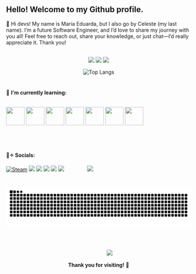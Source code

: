 ## Hello! Welcome to my **Github** profile.

<p>🌺 Hi devs! My name is Maria Eduarda, but I also go by Celeste (my last name). I’m a future Software Engineer, and I’d love to share my journey with you all! Feel free to reach out, share your knowledge, or just chat—I’d really appreciate it. Thank you!</p>
<br>
<div align="center">
  <img  height="180em" loading="lazy" src="https://media0.giphy.com/media/v1.Y2lkPTc5MGI3NjExNTN1ams5NHR2bDI5bm1jNjhmZzdnY2JwYm5wZW13MnJ2OGk5OWNuOCZlcD12MV9pbnRlcm5hbF9naWZfYnlfaWQmY3Q9cw/KfBjG41ojhbrSNTElK/giphy.gif"/>
<img loading="lazy" height="200em" src="https://github-readme-stats.vercel.app/api?username=DudaCeleste&show_icons=true&theme=synthwave&include_all_commits=true&count_private=true"/>
<img  height="200em" loading="lazy" src="https://media3.giphy.com/media/v1.Y2lkPTc5MGI3NjExM2ZxZDI5YWJvaWhmNXQ0YzZjN2g0eHJqY2lnazE3NTEwbjVraTg1aSZlcD12MV9pbnRlcm5hbF9naWZfYnlfaWQmY3Q9cw/JUT6d0JTsmprCSWnQe/giphy.gif"/>
<br>
  
  ![Top Langs](https://github-readme-stats.vercel.app/api/top-langs/?username=DudaCeleste&layout=compact&theme=synthwave)<br>
</div>

#

<div>
  
 🌸 **I'm currently learning:** <br>
 
  <br>
  <img loading="lazy" src="https://cdn.jsdelivr.net/gh/devicons/devicon@latest/icons/python/python-original.svg" width="50" height="50" />
  <img loading="lazy" src="https://cdn.jsdelivr.net/gh/devicons/devicon@latest/icons/java/java-original.svg" width="50" height="50" />
  <img loading="lazy" src="https://cdn.jsdelivr.net/gh/devicons/devicon@latest/icons/react/react-original.svg" width="50" height="50" />
  <img loading="lazy" src="https://cdn.jsdelivr.net/gh/devicons/devicon@latest/icons/javascript/javascript-original.svg" width="50" height="50" />
  <img loading="lazy" src="https://cdn.jsdelivr.net/gh/devicons/devicon@latest/icons/css3/css3-original.svg" width="50" height="50" />
  <img loading="lazy" src="https://cdn.jsdelivr.net/gh/devicons/devicon@latest/icons/html5/html5-original.svg" width="50" height="50" />
  <img loading="lazy" src="https://cdn.jsdelivr.net/gh/devicons/devicon@latest/icons/git/git-original.svg" width="50" height="50"/>
  <br>
</div>

 #
 
 <br>
 
 <div>
  
**🌸✧ Socials:**
  <br>
  [![Steam](https://img.shields.io/badge/Steam-000000?style=for-the-badge&logo=steam&logoColor=white)](https://steamcommunity.com/id/celestxp/)
  <a href="https://instagram.com/celestxp/" target="_blank"><img loading="lazy" src="https://img.shields.io/badge/-Instagram-%23E4405F?style=for-the-badge&logo=instagram&logoColor=white" target="_blank"></a>
<a href="https://www.twitch.tv/luvmeceleste" target="_blank"><img loading="lazy" src="https://img.shields.io/badge/Twitch-9146FF?style=for-the-badge&logo=twitch&logoColor=white" target="_blank"></a>
<a href="https://discord.com/channels/@celestxp" target="_blank"><img loading="lazy" src="https://img.shields.io/badge/Discord-7289DA?style=for-the-badge&logo=discord&logoColor=white" target="_blank"></a>
<a href = "mailto:mariaeduarda.celestep@gmail.com"><img loading="lazy" src="https://img.shields.io/badge/Gmail-D14836?style=for-the-badge&logo=gmail&logoColor=white" target="_blank"></a>
<a href="https://www.linkedin.com/in/mariaeceleste/" target="_blank"><img loading="lazy" src="https://img.shields.io/badge/-LinkedIn-%230077B5?style=for-the-badge&logo=linkedin&logoColor=white" target="_blank"></a>   <img height="80em" loading="lazy" style="margin-left: 60px; margin-top: 20px;" src="https://media4.giphy.com/media/v1.Y2lkPTc5MGI3NjExY3E4bWd2aDMyczdoeG96Z3hlamM1eWN6eTdtMmhhenJldGMxdXZwNiZlcD12MV9pbnRlcm5hbF9naWZfYnlfaWQmY3Q9cw/10a8AOSeP6Rqfu/giphy.gif"/>
</div>

#
<div align="center">
  
<picture>
  <source media="(prefers-color-scheme: dark)" srcset="https://raw.githubusercontent.com/DudaCeleste/DudaCeleste/output/github-contribution-grid-snake-dark.svg">
  <source media="(prefers-color-scheme: light)" srcset="https://raw.githubusercontent.com/DudaCeleste/DudaCeleste/output/github-contribution-grid-snake.svg">
  <img alt="github contribution grid snake animation" src="https://raw.githubusercontent.com/DudaCeleste/DudaCeleste/output/github-contribution-grid-snake.svg">
</picture>

</div>

#

<div align="center">
  <img  height="200em" loading="lazy" style="margin-left: 60px; margin-top: 20px;"  src="https://media4.giphy.com/media/v1.Y2lkPTc5MGI3NjExbW0xNmhyMHpnZTlmdDhkMDFwc2ZsOHhzY2ptbW53MzlpajNseWNoMSZlcD12MV9pbnRlcm5hbF9naWZfYnlfaWQmY3Q9cw/oVeUzLxNPkAtxJ5IZ9/giphy.gif"/>
 
**Thank you for visiting!** 💖
  
</div>
